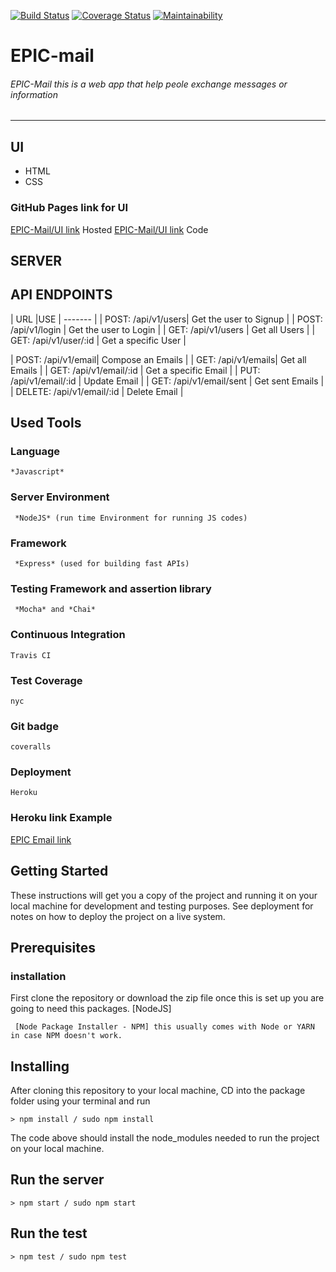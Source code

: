 
   [![Build Status](https://travis-ci.org/Ramadhan0/EPIC-mail.svg?branch=develop)](https://travis-ci.org/Ramadhan0/EPIC-mail)       [![Coverage Status](https://coveralls.io/repos/github/Ramadhan0/EPIC-mail/badge.svg?branch=develop)](https://coveralls.io/github/Ramadhan0/EPIC-mail?branch=develop)      [![Maintainability](https://api.codeclimate.com/v1/badges/efe251283a6174aec29c/maintainability)](https://codeclimate.com/github/Ramadhan0/EPIC-mail/maintainability)

# EPIC-mail
###### EPIC-Mail this is a web app that help peole exchange messages or information
------------------------------------------------------------------------------

## UI

* HTML
* CSS

### GitHub Pages link for UI
[EPIC-Mail/UI link](https://ramadhan0.github.io/EPIC-mail/ui/index.html) Hosted
[EPIC-Mail/UI link](https://github.com/Ramadhan0/EPIC-mail/tree/gh-pages) Code


## SERVER

## API ENDPOINTS

|  URL |USE
| ------- |
| POST:   /api/v1/users|  Get the user to Signup |
| POST:   /api/v1/login | Get the user to Login |
| GET:    /api/v1/users |  Get all Users |
| GET:    /api/v1/user/:id | Get a specific User |

| POST:   /api/v1/email|  Compose an Emails |
| GET:    /api/v1/emails|  Get all Emails |
| GET:    /api/v1/email/:id |  Get a specific Email |
| PUT:    /api/v1/email/:id | Update Email |
| GET:    /api/v1/email/sent | Get sent Emails |
| DELETE: /api/v1/email/:id |  Delete  Email |


## Used Tools

### Language
```
*Javascript*
```
### Server Environment
```
 *NodeJS* (run time Environment for running JS codes)
 ```
### Framework
```
 *Express* (used for building fast APIs)
 ```
### Testing Framework and assertion library
```
 *Mocha* and *Chai*
 ```
### Continuous Integration
```
Travis CI
```
### Test Coverage
```
nyc
```
### Git badge
```
coveralls
```
### Deployment
```
Heroku
```
### Heroku link Example

[EPIC Email link](https://epic-mail-2.herokuapp.com)

## Getting Started
These instructions will get you a copy of the project and running it on your local machine for development and testing purposes. 
See deployment for notes on how to deploy the project on a live system.

## Prerequisites
### installation
First clone the repository 
         or 
download the zip file
once this is set up you are going to need this packages. [NodeJS]

```
 [Node Package Installer - NPM] this usually comes with Node or YARN in case NPM doesn't work.
```

## Installing
After cloning this repository to your local machine, 
CD into the package folder using your terminal and run 
```
> npm install / sudo npm install
```



The code above should install the node_modules needed to  run the project on your local machine.

## Run the server
```
> npm start / sudo npm start
```
## Run the test
```
> npm test / sudo npm test
```



